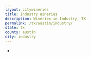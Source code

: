 ```yaml
---
layout: citywineries
title: Industry Wineries
description: Wineries in Industry, TX
permalink: /tx/austin/industry/
state: tx
county: austin
city: industry
---
```

-
